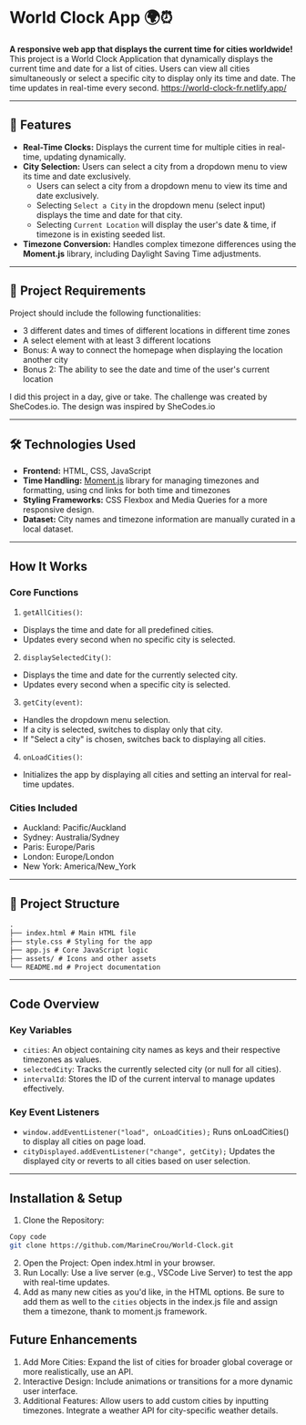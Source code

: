 # World Clock App 🌍⏰

**A responsive web app that displays the current time for cities worldwide!**  
This project is a World Clock Application that dynamically displays the current time and date for a list of cities. Users can view all cities simultaneously or select a specific city to display only its time and date. The time updates in real-time every second.
https://world-clock-fr.netlify.app/

---

## 🚀 Features

- **Real-Time Clocks:** Displays the current time for multiple cities in real-time, updating dynamically.
- **City Selection:** Users can select a city from a dropdown menu to view its time and date exclusively.
  - Users can select a city from a dropdown menu to view its time and date exclusively.
  - Selecting `Select a City` in the dropdown menu (select input) displays the time and date for that city.
  - Selecting `Current Location` will display the user's date & time, if timezone is in existing seeded list.
- **Timezone Conversion:** Handles complex timezone differences using the **Moment.js** library, including Daylight Saving Time adjustments.

---

## 💪 Project Requirements

Project should include the following functionalities:

- 3 different dates and times of different locations in different time zones
- A select element with at least 3 different locations
- Bonus: A way to connect the homepage when displaying the location another city
- Bonus 2: The ability to see the date and time of the user's current location

I did this project in a day, give or take. The challenge was created by SheCodes.io. The design was inspired by SheCodes.io

---

## 🛠️ Technologies Used

- **Frontend:** HTML, CSS, JavaScript
- **Time Handling:** [Moment.js](https://momentjs.com/) library for managing timezones and formatting, using cnd links for both time and timezones
- **Styling Frameworks:** CSS Flexbox and Media Queries for a more responsive design.
- **Dataset:** City names and timezone information are manually curated in a local dataset.

---

## How It Works

### Core Functions

1. `getAllCities()`:

- Displays the time and date for all predefined cities.
- Updates every second when no specific city is selected.

2. `displaySelectedCity()`:

- Displays the time and date for the currently selected city.
- Updates every second when a specific city is selected.

3. `getCity(event)`:

- Handles the dropdown menu selection.
- If a city is selected, switches to display only that city.
- If "Select a city" is chosen, switches back to displaying all cities.

4. `onLoadCities()`:

- Initializes the app by displaying all cities and setting an interval for real-time updates.

### Cities Included

- Auckland: Pacific/Auckland
- Sydney: Australia/Sydney
- Paris: Europe/Paris
- London: Europe/London
- New York: America/New_York

---

## 📂 Project Structure

```markdown
.
├── index.html # Main HTML file
├── style.css # Styling for the app
├── app.js # Core JavaScript logic
├── assets/ # Icons and other assets
└── README.md # Project documentation
```

---

## Code Overview

### Key Variables

- `cities`: An object containing city names as keys and their respective timezones as values.
- `selectedCity`: Tracks the currently selected city (or null for all cities).
- `intervalId`: Stores the ID of the current interval to manage updates effectively.

### Key Event Listeners

- `window.addEventListener("load", onLoadCities);`
  Runs onLoadCities() to display all cities on page load.
- `cityDisplayed.addEventListener("change", getCity);`
  Updates the displayed city or reverts to all cities based on user selection.

---

## Installation & Setup

1. Clone the Repository:

```bash
Copy code
git clone https://github.com/MarineCrou/World-Clock.git
```

2. Open the Project: Open index.html in your browser.
3. Run Locally: Use a live server (e.g., VSCode Live Server) to test the app with real-time updates.
4. Add as many new cities as you'd like, in the HTML options. Be sure to add them as well to the `cities` objects in the index.js file and assign them a timezone, thank to moment.js framework.

## Future Enhancements

1. Add More Cities: Expand the list of cities for broader global coverage or more realistically, use an API.
2. Interactive Design: Include animations or transitions for a more dynamic user interface.
3. Additional Features:
   Allow users to add custom cities by inputting timezones.
   Integrate a weather API for city-specific weather details.
